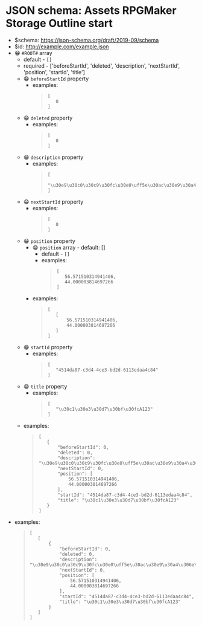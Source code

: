 ﻿# JSON schema: Assets RPGMaker Storage Outline start

* $schema: https://json-schema.org/draft/2019-09/schema
* $id: http://example.com/example.json
* 😁 `#ROOT#` array
    * default - ```[]```
    * required - ['beforeStartId', 'deleted', 'description', 'nextStartId', 'position', 'startId', 'title']
    * 😁 `beforeStartId` property
        * examples:
            >```
            >[
            >    0
            >]
            >```
    * 😁 `deleted` property
        * examples:
            >```
            >[
            >    0
            >]
            >```
    * 😁 `description` property
        * examples:
            >```
            >[
            >    "\u30e9\u30c0\u30c9\u30fc\u30e0\uff5e\u30ac\u30e9\u30a4\u306e\u753a\n\u30e1\u30eb\u30ad\u30c9\n\u7adc\u738b\u306e\u767d"
            >]
            >```
    * 😁 `nextStartId` property
        * examples:
            >```
            >[
            >    0
            >]
            >```
    * 😁 `position` property
        * 😁 `position` array - default: []
            * default - ```[]```
            * examples:
                >```
                >[
                >    56.571510314941406,
                >    44.000003814697266
                >]
                >```
        * examples:
            >```
            >[
            >    [
            >        56.571510314941406,
            >        44.000003814697266
            >    ]
            >]
            >```
    * 😁 `startId` property
        * examples:
            >```
            >[
            >    "4514da87-c3d4-4ce3-bd2d-6113edaa4c84"
            >]
            >```
    * 😁 `title` property
        * examples:
            >```
            >[
            >    "\u30c1\u30e3\u30d7\u30bf\u30fcA123"
            >]
            >```
    * examples:
        >```
        >[
        >    {
        >        "beforeStartId": 0,
        >        "deleted": 0,
        >        "description": "\u30e9\u30c0\u30c9\u30fc\u30e0\uff5e\u30ac\u30e9\u30a4\u306e\u753a\n\u30e1\u30eb\u30ad\u30c9\n\u7adc\u738b\u306e\u767d",
        >        "nextStartId": 0,
        >        "position": [
        >            56.571510314941406,
        >            44.000003814697266
        >        ],
        >        "startId": "4514da87-c3d4-4ce3-bd2d-6113edaa4c84",
        >        "title": "\u30c1\u30e3\u30d7\u30bf\u30fcA123"
        >    }
        >]
        >```
* examples:
    >```
    >[
    >    [
    >        {
    >            "beforeStartId": 0,
    >            "deleted": 0,
    >            "description": "\u30e9\u30c0\u30c9\u30fc\u30e0\uff5e\u30ac\u30e9\u30a4\u306e\u753a\n\u30e1\u30eb\u30ad\u30c9\n\u7adc\u738b\u306e\u767d",
    >            "nextStartId": 0,
    >            "position": [
    >                56.571510314941406,
    >                44.000003814697266
    >            ],
    >            "startId": "4514da87-c3d4-4ce3-bd2d-6113edaa4c84",
    >            "title": "\u30c1\u30e3\u30d7\u30bf\u30fcA123"
    >        }
    >    ]
    >]
    >```
